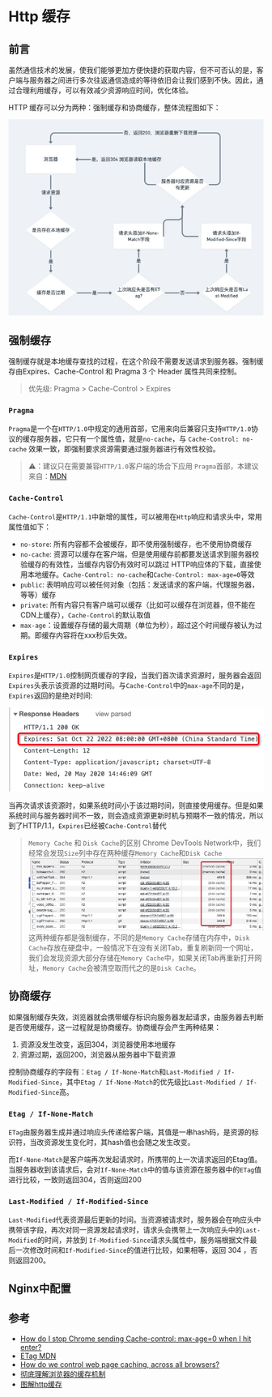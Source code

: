 # Http 缓存

## 前言

虽然通信技术的发展，使我们能够更加方便快捷的获取内容，但不可否认的是，客户端与服务器之间进行多次往返通信造成的等待依旧会让我们感到不快。因此，通过合理利用缓存，可以有效减少资源响应时间，优化体验。

HTTP 缓存可以分为两种：强制缓存和协商缓存，整体流程图如下：

![http-cache-01](./Assets/http-cache-01.jpg)

## 强制缓存

强制缓存就是本地缓存查找的过程，在这个阶段不需要发送请求到服务器。强制缓存由Expires、Cache-Control 和 Pragma 3 个 Header 属性共同来控制。

> 优先级: Pragma > Cache-Control > Expires

### `Pragma`

`Pragma`是一个在`HTTP/1.0`中规定的通用首部，它用来向后兼容只支持`HTTP/1.0`协议的缓存服务器，它只有一个属性值，就是`no-cache`，与 `Cache-Control: no-cache` 效果一致，即强制要求资源需要通过服务器进行有效性校验。

> ⚠️：建议只在需要兼容`HTTP/1.0`客户端的场合下应用 `Pragma`首部，本建议来自：[MDN](https://developer.mozilla.org/zh-CN/docs/Web/HTTP/Headers/Pragma)

### `Cache-Control`

`Cache-Control`是`HTTP/1.1`中新增的属性，可以被用在`Http`响应和请求头中，常用属性值如下：

- `no-store`: 所有内容都不会被缓存，即不使用强制缓存，也不使用协商缓存
- `no-cache`: 资源可以缓存在客户端，但是使用缓存前都要发送请求到服务器校验缓存的有效性，当缓存内容仍有效时可以跳过 HTTP响应体的下载，直接使用本地缓存。`Cache-Control: no-cache`和`Cache-Control: max-age=0`等效
- `public`: 表明响应可以被任何对象（包括：发送请求的客户端，代理服务器，等等）缓存
- `private`: 所有内容只有客户端可以缓存（比如可以缓存在浏览器，但不能在CDN上缓存），`Cache-Control`的默认取值
- `max-age`：设置缓存存储的最大周期（单位为秒），超过这个时间缓存被认为过期。即缓存内容将在xxx秒后失效。

### `Expires`

`Expires`是`HTTP/1.0`控制网页缓存的字段，当我们首次请求资源时，服务器会返回`Expires`头表示该资源的过期时间。与`Cache-Control`中的`max-age`不同的是，`Expires`返回的是绝对时间:

![http-cache-02](Assets/http-cache-02.jpg)

当再次请求该资源时，如果系统时间小于该过期时间，则直接使用缓存。但是如果系统时间与服务器时间不一致，则会造成资源更新时机与预期不一致的情况，所以到了HTTP/1.1，`Expires`已经被`Cache-Control`替代

> `Memory Cache` 和 `Disk Cache`的区别
> Chrome DevTools Network中，我们经常会发现`Size`列中存在两种缓存`Memory Cache`和`Disk Cache`
> ![http-cache-02](Assets/http-cache-03.png)
> 这两种缓存都是强制缓存，不同的是`Memory Cache`存储在内存中，`Disk Cache`存放在硬盘中，一般情况下在没有关闭Tab，重复刷新同一个网址，我们会发现资源大部分存储在`Memory Cache`中，如果关闭Tab再重新打开网址，`Memory Cache`会被清空取而代之的是`Disk Cache`。

## 协商缓存

如果强制缓存失效，浏览器就会携带缓存标识向服务器发起请求，由服务器去判断是否使用缓存，这一过程就是协商缓存。协商缓存会产生两种结果：

1. 资源没发生改变，返回304，浏览器使用本地缓存
2. 资源过期，返回200，浏览器从服务器中下载资源

控制协商缓存的字段有：`Etag / If-None-Match`和`Last-Modified / If-Modified-Since`，其中`Etag / If-None-Match`的优先级比`Last-Modified / If-Modified-Since`高。

### `Etag / If-None-Match`

`ETag`由服务器生成并通过响应头传递给客户端，其值是一串hash码，是资源的标识符，当改资源发生变化时，其hash值也会随之发生改变。

而`If-None-Match`是客户端再次发起请求时，所携带的上一次请求返回的Etag值。当服务器收到该请求后，会对`If-None-Match`中的值与该资源在服务器中的`ETag`值进行比较，一致则返回304，否则返回200

### `Last-Modified / If-Modified-Since`

`Last-Modified`代表资源最后更新的时间。当资源被请求时，服务器会在响应头中携带该字段，再次对同一资源发起请求时，请求头会携带上一次响应头中的`Last-Modified`的时间，并放到 
`If-Modified-Since`请求头属性中，服务端根据文件最后一次修改时间和`If-Modified-Since`的值进行比较，如果相等，返回 304 ，否则返回200。

## Nginx中配置

## 参考

- [How do I stop Chrome sending Cache-control: max-age=0 when I hit enter?](https://superuser.com/questions/313131/how-do-i-stop-chrome-sending-cache-control-max-age-0-when-i-hit-enter)
- [ETag MDN](https://developer.mozilla.org/zh-CN/docs/Web/HTTP/Headers/ETag)
- [How do we control web page caching, across all browsers?](https://stackoverflow.com/questions/49547/how-do-we-control-web-page-caching-across-all-browsers)
- [彻底理解浏览器的缓存机制](https://juejin.im/entry/5ad86c16f265da505a77dca4)
- [图解http缓存](https://juejin.im/post/5eb7f811f265da7bbc7cc5bd)